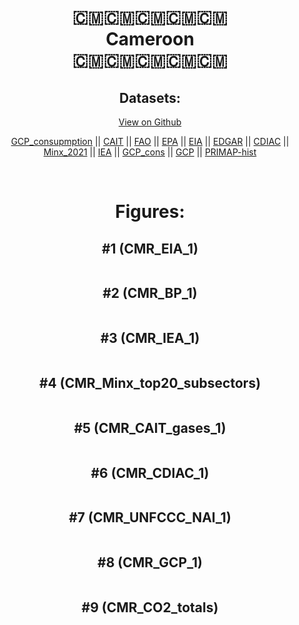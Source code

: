 
<center>
<h1 align="center">
🇨🇲🇨🇲🇨🇲🇨🇲🇨🇲
<br>
Cameroon
<br>
🇨🇲🇨🇲🇨🇲🇨🇲🇨🇲
</h1>
<h2>Datasets:</h2>
<p><a href="https://github.com/dquintani/GreenhouseData/tree/master/country_data/CMR_Cameroon/data">View on Github</a>
<br></p><p><a href="data/CMR_GCP_consupmption.csv">GCP_consupmption</a> || <a href="data/CMR_CAIT.csv">CAIT</a> || <a href="data/CMR_FAO.csv">FAO</a> || <a href="data/CMR_EPA.csv">EPA</a> || <a href="data/CMR_EIA.csv">EIA</a> || <a href="data/CMR_EDGAR.csv">EDGAR</a> || <a href="data/CMR_CDIAC.csv">CDIAC</a> || <a href="data/CMR_Minx_2021.csv">Minx_2021</a> || <a href="data/CMR_IEA.csv">IEA</a> || <a href="data/CMR_GCP_cons.csv">GCP_cons</a> || <a href="data/CMR_GCP.csv">GCP</a> || <a href="data/CMR_PRIMAP-hist.csv">PRIMAP-hist</a></p><p><br></p>
<h1>Figures:</h1><h2>#1 (CMR_EIA_1)</h2>
<p><img alt="" src="figures/CMR_EIA_1.png" /></p><h2>#2 (CMR_BP_1)</h2>
<p><img alt="" src="figures/CMR_BP_1.png" /></p><h2>#3 (CMR_IEA_1)</h2>
<p><img alt="" src="figures/CMR_IEA_1.png" /></p><h2>#4 (CMR_Minx_top20_subsectors)</h2>
<p><img alt="" src="figures/CMR_Minx_top20_subsectors.png" /></p><h2>#5 (CMR_CAIT_gases_1)</h2>
<p><img alt="" src="figures/CMR_CAIT_gases_1.png" /></p><h2>#6 (CMR_CDIAC_1)</h2>
<p><img alt="" src="figures/CMR_CDIAC_1.png" /></p><h2>#7 (CMR_UNFCCC_NAI_1)</h2>
<p><img alt="" src="figures/CMR_UNFCCC_NAI_1.png" /></p><h2>#8 (CMR_GCP_1)</h2>
<p><img alt="" src="figures/CMR_GCP_1.png" /></p><h2>#9 (CMR_CO2_totals)</h2>
<p><img alt="" src="figures/CMR_CO2_totals.png" /></p>